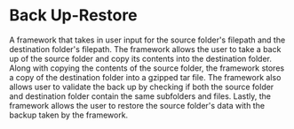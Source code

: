 # Back Up-Restore
A framework that takes in user input for the source folder's filepath and the destination folder's filepath. The framework allows the user to take a back up of the source folder and copy its contents into the destination folder. Along with copying the contents of the source folder, the framework stores a copy of the destination folder into a gzipped tar file. The framework also allows user to validate the back up by checking if both the source folder and destination folder contain the same subfolders and files. Lastly, the framework allows the user to restore the source folder's data with the backup taken by the framework.